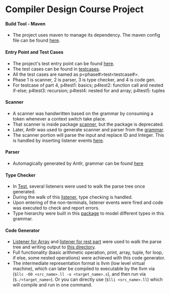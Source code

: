 # Compiler Design Course Project

#### Build Tool - Maven
- The project uses maven to manage its dependency. The maven config file can be found [here](./pom.xml). 

#### Entry Point and Test Cases
- The project's test entry point can be found [here](./src/main/java/frontendtest/Test.java). 
- The test cases can be found in [testcases](./testcases). 
- All the test cases are named as p<phase#>test<testcase#>.
- Phase 1 is scanner, 2 is parser, 3 is type checker, and 4 is code gen. 
- For testcase of part 4, p4test1: basics; p4test2: function call and nested if-else; p4test3: recursion; p4test4: nested for and array; p4test5: tuples

#### Scanner
- A scanner was handwritten based on the grammar by consuming a token whenever a context switch take place. 
- That scanner is inside package [scanner](./src/main/java/scanner), but the package is deprecated. 
- Later, Antlr was used to generate scanner and parser from the [grammar](./grammar/lingBor.g4). 
- The scanner portion will parse the input and replace ID and Integer. This is handled by inserting listener events [here](./src/main/java/parser/lingScannerParserCheckListener.java). 

#### Parser
- Automagically generated by Antlr, grammar can be found [here](./grammar/lingBor.g4)

#### Type Checker
- In [Test](src/main/java/frontendtest/Test.java), several listeners were used to walk the parse tree once generated. 
- During the walk of this [listener](src/main/java/parser/lingSyntaxCheckListener.java), type checking is handled. 
- Upon entering of the non-terminals, listener events were fired and code was executed to check and report errors. 
- Type hierarchy were built in this [package](src/main/java/typenscope) to model different types in this grammar. 

#### Code Generator
- [Listener for Array](src/main/java/parser/ArrayDeclarationListener.java) and [listener for rest part](src/main/java/parser/lingCodeGenListener.java) were used to walk the parse tree and writing output to [this directory](./src/main/java/codegen).  
- Full functionality (basic arithmetic operation, print, array, tuple, for loop, if else, some nested operations) were achieved with this code generator. 
- The intermediate representation format is llvm (low level virtual machine), which can later be compiled to executable by the llvm via (`$llc -O0 <src_name>.ll -o <target_name>.s`), and then run via (`$./<target_name>`). Or you can directly use  (`$lli <src_name>.ll`) which will compile and run in one command.  
